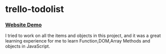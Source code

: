 # trello-todolist

### [Website Demo](professionaltodolistjs.netlify.app)

I tried to work on all the items and objects in this project, and it was a great learning experience for me to learn Function,DOM,Array Methods and objects in JavaScript.
